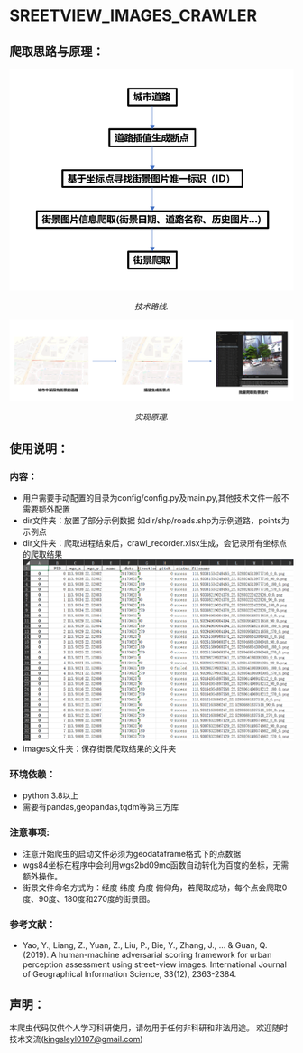 # SREETVIEW_IMAGES_CRAWLER
## 爬取思路与原理：

![tech](.\pics\tech.png)
<p align="center">
        <i>技术路线.</i>
</p>

![prin](.\pics\pics.png)
<p align="center">
        <i>实现原理.</i>
</p>

## 使用说明：
### 内容：
- 用户需要手动配置的目录为config/config.py及main.py,其他技术文件一般不需要额外配置
- dir文件夹：放置了部分示例数据 如dir/shp/roads.shp为示例道路，points为示例点
- dir文件夹：爬取进程结束后，crawl_recorder.xlsx生成，会记录所有坐标点的爬取结果![p](./pics/1683623741567.png)
- images文件夹：保存街景爬取结果的文件夹

### 环境依赖：
- python 3.8以上
- 需要有pandas,geopandas,tqdm等第三方库

### 注意事项:
- 注意开始爬虫的启动文件必须为geodataframe格式下的点数据
- wgs84坐标在程序中会利用wgs2bd09mc函数自动转化为百度的坐标，无需额外操作。
- 街景文件命名方式为：经度 纬度 角度 俯仰角，若爬取成功，每个点会爬取0度、90度、180度和270度的街景图。

### 参考文献：

-  Yao, Y., Liang, Z., Yuan, Z., Liu, P., Bie, Y., Zhang, J., ... & Guan, Q. (2019). A human-machine adversarial scoring framework for urban perception assessment using street-view images. International Journal of Geographical Information Science, 33(12), 2363-2384.

## 声明：
本爬虫代码仅供个人学习科研使用，请勿用于任何非科研和非法用途。
欢迎随时技术交流(kingsleyl0107@gmail.com)